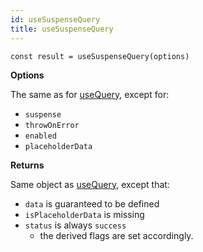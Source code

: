 ```yaml
---
id: useSuspenseQuery
title: useSuspenseQuery
---
```


```tsx
const result = useSuspenseQuery(options)
```

**Options**

The same as for [useQuery](../reference/useQuery), except for:
- `suspense`
- `throwOnError`
- `enabled`
- `placeholderData`

**Returns**

Same object as [useQuery](../reference/useQuery), except that:
- `data` is guaranteed to be defined
- `isPlaceholderData` is missing
- `status` is always `success`
  - the derived flags are set accordingly.
